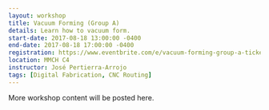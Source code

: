 ```yaml
---
layout: workshop
title: Vacuum Forming (Group A)
details: Learn how to vacuum form.
start-date: 2017-08-18 13:00:00 -0400
end-date: 2017-08-18 17:00:00 -0400
registration: https://www.eventbrite.com/e/vacuum-forming-group-a-tickets-36914525339
location: MMCH C4
instructor: José Pertierra-Arrojo
tags: [Digital Fabrication, CNC Routing]
---
```


More workshop content will be posted here.